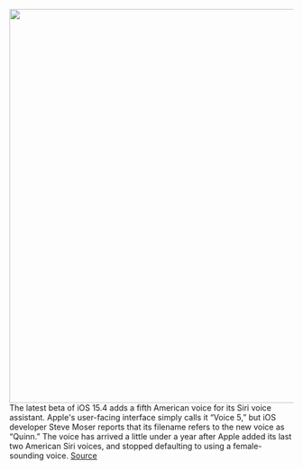 <img src='https://cdn.vox-cdn.com/thumbor/nnwrOgZXIjvd5j2H21_k0OnhfqM=/0x0:2040x1360/1200x800/filters:focal(857x517:1183x843)/cdn.vox-cdn.com/uploads/chorus_image/image/70540086/acastro_180510_1777_siri_0001.0.jpg' width='700px' /><br/>
The latest beta of iOS 15.4 adds a fifth American voice for its Siri voice assistant. Apple's user-facing interface simply calls it “Voice 5,” but iOS developer Steve Moser reports that its filename refers to the new voice as “Quinn.” The voice has arrived a little under a year after Apple added its last two American Siri voices, and stopped defaulting to using a female-sounding voice.
<a href='https://www.theverge.com/2022/2/23/22947150/ios-15-4-quinn-siri-voice-5-american'> Source <a/>
